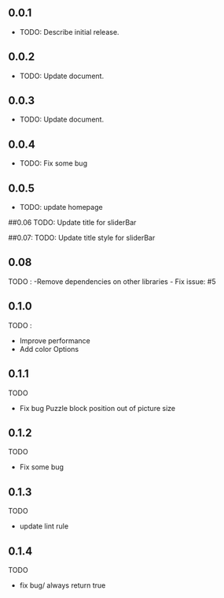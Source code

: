 ## 0.0.1
* TODO: Describe initial release.

## 0.0.2
* TODO: Update document.

## 0.0.3
* TODO: Update document.

## 0.0.4
* TODO: Fix some bug

## 0.0.5
* TODO: update homepage
  
##0.06
  TODO: Update title for sliderBar
  
##0.07:
  TODO: Update title style for sliderBar
  
## 0.08
  TODO :
     -Remove dependencies on other libraries
     - Fix issue: #5

## 0.1.0
TODO :
- Improve performance
- Add color Options
## 0.1.1
TODO
- Fix bug Puzzle block position out of picture size
## 0.1.2
TODO
- Fix some bug
## 0.1.3
TODO
- update lint rule
## 0.1.4
TODO
- fix bug/ always return true


